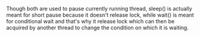 Though both are used to pause currently running thread, sleep() is
actually meant for short pause because it doesn't release lock, while
wait() is meant for conditional wait and that's why it release lock
which can then be acquired by another thread to change the condition on
which it is waiting.